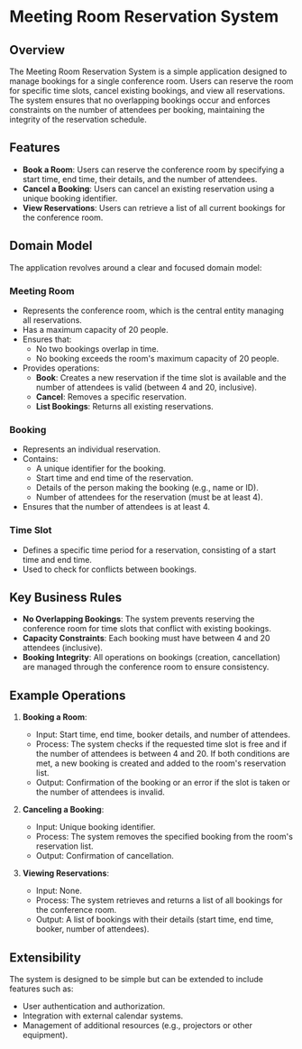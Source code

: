 # Meeting Room Reservation System

## Overview
The Meeting Room Reservation System is a simple application designed to manage bookings for a single conference room. Users can reserve the room for specific time slots, cancel existing bookings, and view all reservations. The system ensures that no overlapping bookings occur and enforces constraints on the number of attendees per booking, maintaining the integrity of the reservation schedule.

## Features
- **Book a Room**: Users can reserve the conference room by specifying a start time, end time, their details, and the number of attendees.
- **Cancel a Booking**: Users can cancel an existing reservation using a unique booking identifier.
- **View Reservations**: Users can retrieve a list of all current bookings for the conference room.

## Domain Model
The application revolves around a clear and focused domain model:

### Meeting Room
- Represents the conference room, which is the central entity managing all reservations.
- Has a maximum capacity of 20 people.
- Ensures that:
  - No two bookings overlap in time.
  - No booking exceeds the room's maximum capacity of 20 people.
- Provides operations:
  - **Book**: Creates a new reservation if the time slot is available and the number of attendees is valid (between 4 and 20, inclusive).
  - **Cancel**: Removes a specific reservation.
  - **List Bookings**: Returns all existing reservations.

### Booking
- Represents an individual reservation.
- Contains:
  - A unique identifier for the booking.
  - Start time and end time of the reservation.
  - Details of the person making the booking (e.g., name or ID).
  - Number of attendees for the reservation (must be at least 4).
- Ensures that the number of attendees is at least 4.

### Time Slot
- Defines a specific time period for a reservation, consisting of a start time and end time.
- Used to check for conflicts between bookings.

## Key Business Rules
- **No Overlapping Bookings**: The system prevents reserving the conference room for time slots that conflict with existing bookings.
- **Capacity Constraints**: Each booking must have between 4 and 20 attendees (inclusive).
- **Booking Integrity**: All operations on bookings (creation, cancellation) are managed through the conference room to ensure consistency.

## Example Operations
1. **Booking a Room**:
   - Input: Start time, end time, booker details, and number of attendees.
   - Process: The system checks if the requested time slot is free and if the number of attendees is between 4 and 20. If both conditions are met, a new booking is created and added to the room's reservation list.
   - Output: Confirmation of the booking or an error if the slot is taken or the number of attendees is invalid.

2. **Canceling a Booking**:
   - Input: Unique booking identifier.
   - Process: The system removes the specified booking from the room's reservation list.
   - Output: Confirmation of cancellation.

3. **Viewing Reservations**:
   - Input: None.
   - Process: The system retrieves and returns a list of all bookings for the conference room.
   - Output: A list of bookings with their details (start time, end time, booker, number of attendees).

## Extensibility
The system is designed to be simple but can be extended to include features such as:
- User authentication and authorization.
- Integration with external calendar systems.
- Management of additional resources (e.g., projectors or other equipment).